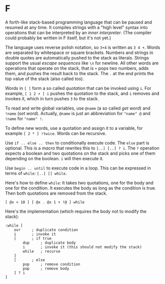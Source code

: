 # F

A forth-like stack-based programming language that can be paused and resumed at
any time. It compiles strings with a "high level" syntax into operations that
can be interpreted by an _inner interpreter_. (The compiler could probably be
written in F itself, but it's not yet.)

The language uses reverse polish notation, so `3+4` is written as `3 4 +`. Words
are separated by whitespace or square brackets. Numbers and strings in double
quotes are automatically pushed to the stack as literals. Strings support the
usual _escape sequences_ like `\n` for newline. All other words are operations
that operate on the stack, that is `+` pops two numbers, adds them, and pushes
the result back to the stack. The `.` at the end prints the top value of the
stack (also called _tos_).

Words in `[ ]` form a so called _quotation_ that can be invoked using `i`. For
example, `[ 1 2 + ] i` pushes the quotation to the stack, and `i` removes and
invokes it, which in turn pushes `3` to the stack.

To read and write global variables, use `@name` (a so called _get word_) and
`!name` (_set word_). Actually, `@name` is just an abbreviation for `"name" @`
and `!name` for `"name" !`.

To define new words, use a quotation and assign it to a variable, for example
`[ 2 * ] !twice`. Words can be recursive.

Use `if .. else .. then` to conditionally execute code. The `else` part is
optional. This is a _macro_ that rewrites this to `[..] [..] ? i`. The `?`
operation expects a boolean and two quotations on the stack and picks one of
them depending on the boolean. `i` will then execute it.

Use `begin .. until` to execute code in a loop. This can be expressed in terms
of `while`: `[..] [] while`.

Here's how to define `while`: It takes two quotations, one for the body and one
for the condition. It executes the body as long as the condition is true. Then
both quotations are removed from the stack.

    [ @x < 10 ] [ @x . @x 1 + !@ ] while

Here's the implementation (which requires the body not to modify the stack):

    :while [
        ovr     ; duplicate condition
        i       ; invoke it
        [       ; if true
            dup     ; duplicate body
            i       ; invoke it (this should not modify the stack)
            while   ; recurse
        ]
        [       ; else
            pop     ; remove condition
            pop     ; remove body
        ] ? i
    ]
